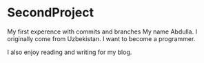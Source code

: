 # SecondProject
My first experence with commits and branches
My name Abdulla. I originally come from Uzbekistan. I want to become a programmer.

I also enjoy reading and writing for my blog.
